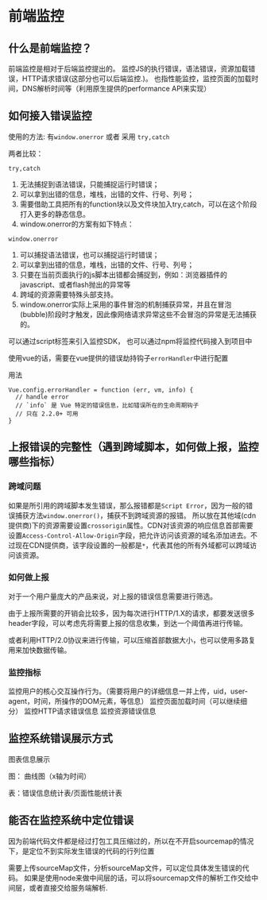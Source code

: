 # 前端监控

## 什么是前端监控？

前端监控是相对于后端监控提出的。
监控JS的执行错误，语法错误，资源加载错误，HTTP请求错误(这部分也可以后端监控.)。
也指性能监控，监控页面的加载时间，DNS解析时间等（利用原生提供的performance API来实现）

## 如何接入错误监控

使用的方法: 有`window.onerror` 或者 采用 `try,catch`

两者比较：

`try,catch`

1. 无法捕捉到语法错误，只能捕捉运行时错误；
2. 可以拿到出错的信息，堆栈，出错的文件、行号、列号；
3. 需要借助工具把所有的function块以及文件块加入try,catch，可以在这个阶段打入更多的静态信息。
4. window.onerror的方案有如下特点：

`window.onerror`

1. 可以捕捉语法错误，也可以捕捉运行时错误；
2. 可以拿到出错的信息，堆栈，出错的文件、行号、列号；
3. 只要在当前页面执行的js脚本出错都会捕捉到，例如：浏览器插件的javascript、或者flash抛出的异常等
4. 跨域的资源需要特殊头部支持。
5. window.onerror实际上采用的事件冒泡的机制捕获异常，并且在冒泡(bubble)阶段时才触发，因此像网络请求异常这些不会冒泡的异常是无法捕获的。

可以通过script标签来引入监控SDK，
也可以通过npm将监控代码接入到项目中

使用vue的话，需要在vue提供的错误劫持钩子`errorHandler`中进行配置

用法

``` vue
Vue.config.errorHandler = function (err, vm, info) {
  // handle error
  // `info` 是 Vue 特定的错误信息，比如错误所在的生命周期钩子
  // 只在 2.2.0+ 可用
}
```

## 上报错误的完整性（遇到跨域脚本，如何做上报，监控哪些指标）

### 跨域问题

如果是所引用的跨域脚本发生错误，那么报错都是`Script Error`，因为一般的错误捕获方法`window.onerror()`，捕获不到跨域资源的报错。
所以放在其他域(cdn提供商)下的资源需要设置`crossorigin`属性。CDN对该资源的响应信息首部需要设置`Access-Control-Allow-Origin`字段，把允许访问该资源的域名添加进去。不过现在CDN提供商，该字段设置的一般都是`*`，代表其他的所有外域都可以跨域访问该资源。

### 如何做上报

对于一个用户量庞大的产品来说，对上报的错误信息需要进行筛选。

由于上报所需要的开销会比较多，因为每次进行HTTP/1.X的请求，都要发送很多header字段，可以考虑先将需要上报的信息收集，到达一个阈值再进行传输。

或者利用HTTP/2.0协议来进行传输，可以压缩首部数据大小，也可以使用多路复用来加快数据传输。

### 监控指标

监控用户的核心交互操作行为。（需要将用户的详细信息一并上传，uid，user-agent，时间，所操作的DOM元素，等信息）
监控页面加载时间（可以继续细分）
监控HTTP请求错误信息
监控资源错误信息

## 监控系统错误展示方式

图表信息展示

图： 曲线图（x轴为时间）

表：错误信息统计表/页面性能统计表

## 能否在监控系统中定位错误

因为前端代码文件都是经过打包工具压缩过的，所以在不开启sourcemap的情况下，是定位不到实际发生错误的代码的行列位置

需要上传sourceMap文件，分析sourceMap文件，可以定位具体发生错误的代码。
如果是使用node来做中间层的话，可以将sourcemap文件的解析工作交给中间层，或者直接交给服务端解析.